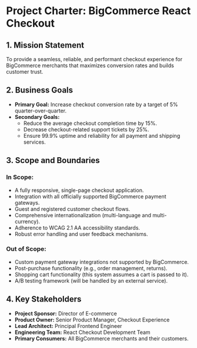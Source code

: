 # Project Charter: BigCommerce React Checkout

## 1. Mission Statement
To provide a seamless, reliable, and performant checkout experience for BigCommerce merchants that maximizes conversion rates and builds customer trust.

## 2. Business Goals
- **Primary Goal:** Increase checkout conversion rate by a target of 5% quarter-over-quarter.
- **Secondary Goals:**
    - Reduce the average checkout completion time by 15%.
    - Decrease checkout-related support tickets by 25%.
    - Ensure 99.9% uptime and reliability for all payment and shipping services.

## 3. Scope and Boundaries

### In Scope:
- A fully responsive, single-page checkout application.
- Integration with all officially supported BigCommerce payment gateways.
- Guest and registered customer checkout flows.
- Comprehensive internationalization (multi-language and multi-currency).
- Adherence to WCAG 2.1 AA accessibility standards.
- Robust error handling and user feedback mechanisms.

### Out of Scope:
- Custom payment gateway integrations not supported by BigCommerce.
- Post-purchase functionality (e.g., order management, returns).
- Shopping cart functionality (this system assumes a cart is passed to it).
- A/B testing framework (will be handled by an external service).

## 4. Key Stakeholders
- **Project Sponsor:** Director of E-commerce
- **Product Owner:** Senior Product Manager, Checkout Experience
- **Lead Architect:** Principal Frontend Engineer
- **Engineering Team:** React Checkout Development Team
- **Primary Consumers:** All BigCommerce merchants and their customers.
